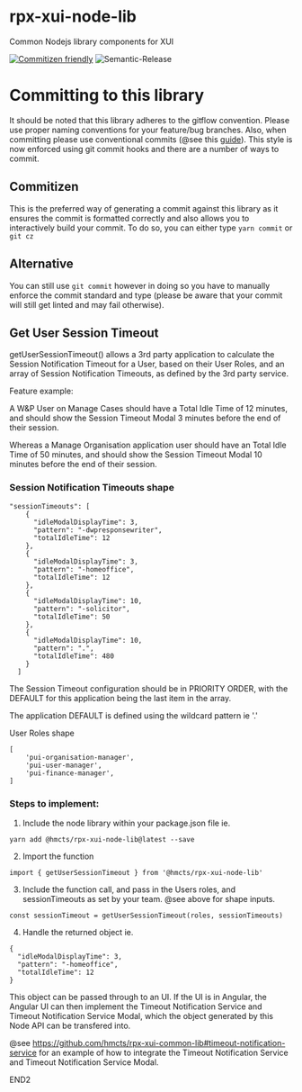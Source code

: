 # rpx-xui-node-lib
Common Nodejs library components for XUI 

[![Commitizen friendly](https://img.shields.io/badge/commitizen-friendly-brightgreen.svg)](http://commitizen.github.io/cz-cli/)
![Semantic-Release](https://github.com/hmcts/rpx-xui-node-lib/workflows/Semantic-Release/badge.svg)

# Committing to this library 

It should be noted that this library adheres to the gitflow convention. 
Please use proper naming conventions for your feature/bug branches. Also,
when committing please use conventional commits (@see this [guide](https://medium.com/jobtome-engineering/how-to-generate-changelog-using-conventional-commits-10be40f5826c)). This style
is now enforced using git commit hooks and there are a number of ways to commit.

## Commitizen
This is the preferred way of generating a commit against this library as it ensures the commit is formatted correctly and also
allows you to interactively build your commit. To do so, you can either type ```yarn commit``` or ```git cz```

## Alternative
You can still use ```git commit``` however in doing so you have to manually enforce the commit standard and type (please be aware
that your commit will still get linted and may fail otherwise).

## Get User Session Timeout

getUserSessionTimeout() allows a 3rd party application to calculate the Session Notification Timeout for a User,
based on their User Roles, and an array of Session Notification Timeouts, as defined
by the 3rd party service.

Feature example:

A W&P User on Manage Cases should have a Total Idle Time of 12 minutes,
and should show the Session Timeout Modal 3 minutes before the end of their session.

Whereas a Manage Organisation application user should have an Total Idle Time of 50 minutes,
and should show the Session Timeout Modal 10 minutes before the end of their session.

### Session Notification Timeouts shape

```
"sessionTimeouts": [
    {
      "idleModalDisplayTime": 3,
      "pattern": "-dwpresponsewriter",
      "totalIdleTime": 12
    },
    {
      "idleModalDisplayTime": 3,
      "pattern": "-homeoffice",
      "totalIdleTime": 12
    },
    {
      "idleModalDisplayTime": 10,
      "pattern": "-solicitor",
      "totalIdleTime": 50
    },
    {
      "idleModalDisplayTime": 10,
      "pattern": ".",
      "totalIdleTime": 480
    }
  ]
```

The Session Timeout configuration should be in PRIORITY ORDER, with the DEFAULT for
this application being the last item in the array.

The application DEFAULT is defined using the wildcard pattern ie '.'

User Roles shape

```
[
    'pui-organisation-manager',
    'pui-user-manager',
    'pui-finance-manager',
]
```

### Steps to implement:

1. Include the node library within your package.json file ie.
```
yarn add @hmcts/rpx-xui-node-lib@latest --save
```
2. Import the function
```
import { getUserSessionTimeout } from '@hmcts/rpx-xui-node-lib'
```

3. Include the function call, and pass in the Users roles, and sessionTimeouts
as set by your team. @see above for shape inputs.

```
const sessionTimeout = getUserSessionTimeout(roles, sessionTimeouts)
```
4. Handle the returned object ie.
```
{
  "idleModalDisplayTime": 3,
  "pattern": "-homeoffice",
  "totalIdleTime": 12
}
```

This object can be passed through to an UI. If the UI is in Angular,
the Angular UI can then implement the Timeout Notification Service and Timeout Notification Service Modal,
which the object generated by this Node API can be transfered into.

@see https://github.com/hmcts/rpx-xui-common-lib#timeout-notification-service
for an example of how to integrate the Timeout Notification Service and Timeout Notification Service Modal.

END2
